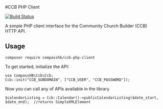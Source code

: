 #CCB PHP Client

[![Build Status](https://travis-ci.org/CompassHB/ccb-php-client.svg)](https://travis-ci.org/CompassHB/ccb-php-client)

A simple PHP client interface for the Community Church Builder (CCB) HTTP API.

## Usage

```
composer require compasshb/ccb-php-client
```
To get started, initialize the API:

```
use CompassHB\Ccb\Ccb;
Ccb::init("CCB_SUBDOMAIN", ["CCB_USER", "CCB_PASSWORD"]);
```

Now you can call any of APIs available in the library

```
$calendarListing = Ccb::Calendar()->publicCalendarListing($date_start, $date_end);  //returns SimpleXMLElement
```
